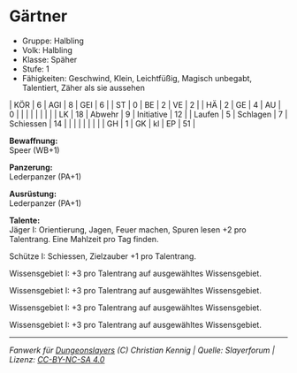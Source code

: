 # Gärtner  
- Gruppe: Halbling  
- Volk: Halbling  
- Klasse: Späher  
- Stufe: 1  
- Fähigkeiten: Geschwind, Klein, Leichtfüßig, Magisch unbegabt, Talentiert, Zäher als sie aussehen  


| KÖR    | 6  | AGI      | 8  | GEI        | 6  |
| ST     | 0  | BE       | 2  | VE         | 2  |
| HÄ     | 2  | GE       | 4  | AU         | 0  |
|        |    |          |    |            |    |
| LK     | 18 | Abwehr   | 9  | Initiative | 12 |
| Laufen | 5  | Schlagen | 7  | Schiessen  | 14 |
|        |    |          |    |            |    |
| GH     | 1  | GK       | kl | EP         | 51 |


**Bewaffnung:**  
Speer (WB+1)

**Panzerung:**  
Lederpanzer (PA+1)

**Ausrüstung:**  
Lederpanzer (PA+1)

**Talente:**  
Jäger I: Orientierung, Jagen, Feuer machen, Spuren lesen +2 pro Talentrang. Eine Mahlzeit pro Tag finden.

Schütze I: Schiessen, Zielzauber +1 pro Talentrang.

Wissensgebiet I: +3 pro Talentrang auf ausgewähltes Wissensgebiet.

Wissensgebiet I: +3 pro Talentrang auf ausgewähltes Wissensgebiet.

Wissensgebiet I: +3 pro Talentrang auf ausgewähltes Wissensgebiet.

Wissensgebiet I: +3 pro Talentrang auf ausgewähltes Wissensgebiet.





___
*Fanwerk für [Dungeonslayers](https://www.dungeonslayers.net/) (C) Christian Kennig | Quelle: Slayerforum | Lizenz: [CC-BY-NC-SA 4.0](https://creativecommons.org/licenses/by-nc-sa/4.0/deed.de)*